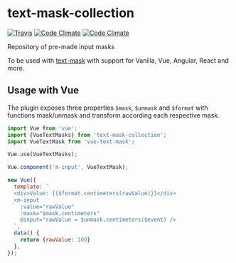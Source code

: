 # text-mask-collection
[![Travis](https://img.shields.io/travis/InCuca/text-mask-collection/master.svg)](https://travis-ci.org/InCuca/text-mask-collection/branches) [![Code Climate](https://img.shields.io/codeclimate/coverage/InCuca/text-mask-collection.svg)](https://codeclimate.com/github/InCuca/text-mask-collection/test_coverage)
[![Code Climate](https://img.shields.io/codeclimate/maintainability/InCuca/text-mask-collection.svg)](https://codeclimate.com/github/InCuca/loopback-chai/maintainability)

Repository of pre-made input masks

To be used with [text-mask](https://github.com/text-mask/text-mask) with support for Vanilla, Vue, Angular, React and more.

## Usage with Vue

The plugin exposes three properties `$mask`, `$unmask` and `$format` with functions mask/unmask and transform according each respective mask.

```js
import Vue from 'vue';
import {VueTextMasks} from 'text-mask-collection';
import VueTextMask from 'vue-text-mask';

Vue.use(VueTextMasks);

Vue.component('m-input', VueTextMask);

new Vue({
  template: `
  <div>Value: {{$format.centimeters(rawValue)}}</div>
  <m-input
    :value="rawValue"
    :mask="$mask.centimeters"
    @input="rawValue = $unmask.centimeters($event) />
  `,
  data() {
    return {rawValue: 100}
  },
});
```

